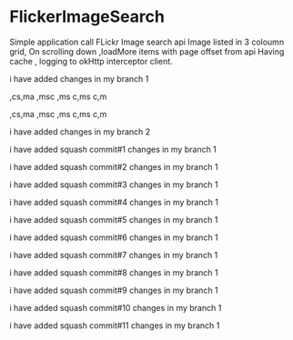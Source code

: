 # FlickerImageSearch
Simple application call FLickr Image search api
Image listed in 3 coloumn grid, On scrolling down ,loadMore items with page offset from api
Having cache , logging to okHttp interceptor client.


i have added changes in my branch 1

,cs,ma ,msc ,ms c,ms c,m

,cs,ma ,msc ,ms c,ms c,m


i have added changes in my branch 2

i have added squash commit#1 changes in my branch 1

i have added squash commit#2 changes in my branch 1

i have added squash commit#3 changes in my branch 1

i have added squash commit#4 changes in my branch 1

i have added squash commit#5 changes in my branch 1

i have added squash commit#6 changes in my branch 1

i have added squash commit#7 changes in my branch 1

i have added squash commit#8 changes in my branch 1

i have added squash commit#9 changes in my branch 1

i have added squash commit#10 changes in my branch 1

i have added squash commit#11 changes in my branch 1